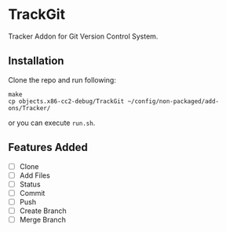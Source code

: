 # TrackGit

Tracker Addon for Git Version Control System.

## Installation

Clone the repo and run following:

```
make
cp objects.x86-cc2-debug/TrackGit ~/config/non-packaged/add-ons/Tracker/
```

or you can execute `run.sh`.

## Features Added

+ [ ] Clone
+ [ ] Add Files
+ [ ] Status
+ [ ] Commit
+ [ ] Push
+ [ ] Create Branch
+ [ ] Merge Branch